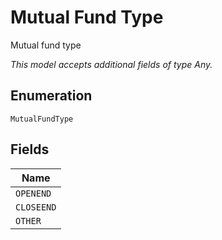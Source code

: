 
# Mutual Fund Type

Mutual fund type

*This model accepts additional fields of type Any.*

## Enumeration

`MutualFundType`

## Fields

| Name |
|  --- |
| `OPENEND` |
| `CLOSEEND` |
| `OTHER` |

